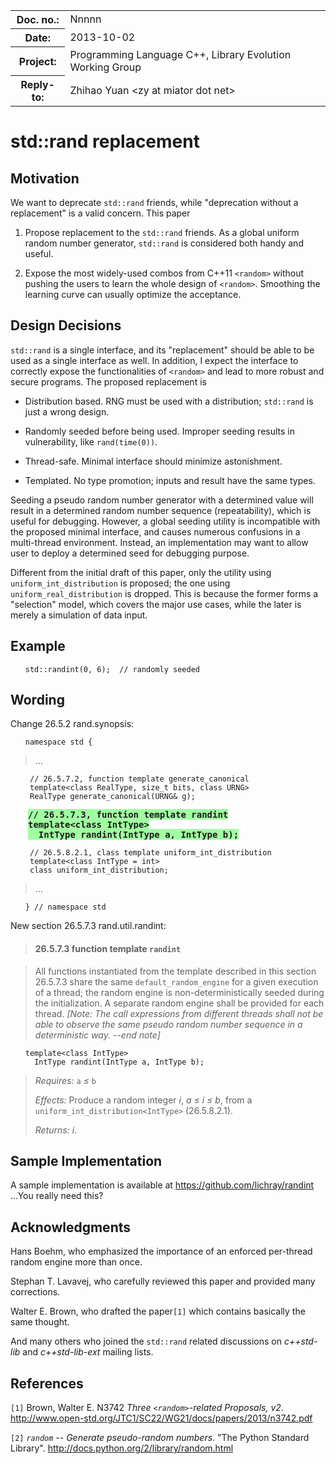 <!-- maruku -o randint.html randint.md -->

<style type="text/css">
pre code { display: block; margin-left: 2em; }
div { display: block; margin-left: 2em; }
ins { text-decoration: none; font-weight: bold; background-color: #A0FFA0 }
del { text-decoration: line-through; background-color: #FFA0A0 }
</style>

<table><tbody>
<tr><th>Doc. no.:</th>	<td>Nnnnn</td></tr>
<tr><th>Date:</th>	<td>2013-10-02</td></tr>
<tr><th>Project:</th>	<td>Programming Language C++, Library Evolution Working Group</td></tr>
<tr><th>Reply-to:</th>	<td>Zhihao Yuan &lt;zy at miator dot net&gt;</td></tr>
</tbody></table>

# std::rand replacement

## Motivation

We want to deprecate `std::rand` friends, while "deprecation without a
replacement" is a valid concern.  This paper

1. Propose replacement to the `std::rand` friends.  As a global uniform
random number generator, `std::rand` is considered both handy and useful.

2. Expose the most widely-used combos from C++11 `<random>` without pushing
the users to learn the whole design of `<random>`.  Smoothing the learning
curve can usually optimize the acceptance.

## Design Decisions

`std::rand` is a single interface, and its "replacement" should be able to be
used as a single interface as well.  In addition, I expect the interface to
correctly expose the functionalities of `<random>` and lead to more robust
and secure programs.  The proposed replacement is

- Distribution based.  RNG must be used with a distribution; `std::rand`
is just a wrong design.

- Randomly seeded before being used.  Improper seeding results in
vulnerability, like `rand(time(0))`.

- Thread-safe.  Minimal interface should minimize astonishment.

- Templated.  No type promotion; inputs and result have the same types.

Seeding a pseudo random number generator with a determined value will result
in a determined random number sequence (repeatability), which is useful
for debugging.  However, a global seeding utility is incompatible with the
proposed minimal interface, and causes numerous confusions in a multi-thread
environment.  Instead, an implementation may want to allow user to deploy a
determined seed for debugging purpose.

Different from the initial draft of this paper, only the utility using
`uniform_int_distribution` is proposed; the one using
`uniform_real_distribution` is dropped.  This is because the former forms a
"selection" model, which covers the major use cases, while the later is merely
a simulation of data input.

## Example

    std::randint(0, 6);  // randomly seeded

## Wording

Change 26.5.2 rand.synopsis:

    namespace std {
> ...

     // 26.5.7.2, function template generate_canonical
     template<class RealType, size_t bits, class URNG>
     RealType generate_canonical(URNG& g);

<div><ins>
<tt>// 26.5.7.3, function template randint</tt><br/>
<tt>template&lt;class IntType&gt;</tt><br/>
<tt>&nbsp;&nbsp;IntType randint(IntType a, IntType b);</tt><br/>
</ins></div>

     // 26.5.8.2.1, class template uniform_int_distribution
     template<class IntType = int>
     class uniform_int_distribution;
> ...

    } // namespace std

New section 26.5.7.3 rand.util.randint:

> #### 26.5.7.3 function template `randint`

> All functions instantiated from the template described in this section
> 26.5.7.3 share the same `default_random_engine` for a given execution of
> a thread; the random engine is non-deterministically seeded during the
> initialization.  A separate random engine shall be provided for each thread.
> *\[Note: The call expressions
> from different threads shall not be able to observe the same pseudo random
> number sequence in a deterministic way.  --end note\]*

    template<class IntType>
      IntType randint(IntType a, IntType b);

> _Requires:_ `a` _&le;_ `b`
> 
> _Effects:_ Produce a random integer _i_, _a &le; i &le; b_, from
> a `uniform_int_distribution<IntType>` (26.5.8.2.1).
> 
> _Returns:_ _i_.

## Sample Implementation

A sample implementation is available at
<https://github.com/lichray/randint> ...You really need this?

## Acknowledgments

Hans Boehm, who emphasized the importance of an enforced per-thread random
engine more than once.

Stephan T. Lavavej, who carefully reviewed this paper and provided many
corrections.

Walter E. Brown, who drafted the paper`[1]` which contains basically the same
thought.

And many others who joined the `std::rand` related discussions on _c++std-lib_
and _c++std-lib-ext_ mailing lists.

## References

`[1]` Brown, Walter E. N3742 _Three `<random>`-related Proposals, v2_.
      <http://www.open-std.org/JTC1/SC22/WG21/docs/papers/2013/n3742.pdf>

`[2]` _`random` -- Generate pseudo-random numbers_.
      "The Python Standard Library".
      <http://docs.python.org/2/library/random.html>
